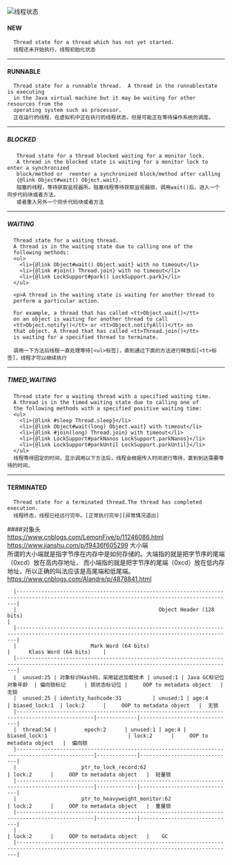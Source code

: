 
![线程状态](http://ifeve.com/wp-content/uploads/2014/08/threads2.gif)

#### NEW 
      Thread state for a thread which has not yet started.  
      线程还未开始执行，线程初始化状态
--------------
#### RUNNABLE
      Thread state for a runnable thread.  A thread in the runnablestate is executing 
      in the Java virtual machine but it may be waiting for other resources from the 
      operating system such as processor.
      正在运行的线程，在虚拟机中正在执行的线程状态，但是可能正在等待操作系统的调度。
--------------
##### BLOCKED      
       Thread state for a thread blocked waiting for a monitor lock.
       A thread in the blocked state is waiting for a monitor lock to enter a synchronized 
       block/method or  reenter a synchronized block/method after calling
       {@link Object#wait() Object.wait}.
       阻塞的线程，等待获取监视器所。阻塞线程等待获取监视器锁，调用wait()后，进入一个同步代码块或者方法，
       或者重入另外一个同步代码块或者方法
--------------
##### WAITING
      Thread state for a waiting thread.
      A thread is in the waiting state due to calling one of the
      following methods:
      <ul>
        <li>{@link Object#wait() Object.wait} with no timeout</li>
        <li>{@link #join() Thread.join} with no timeout</li>
        <li>{@link LockSupport#park() LockSupport.park}</li>
      </ul>
      
      <p>A thread in the waiting state is waiting for another thread to
      perform a particular action.
      
      For example, a thread that has called <tt>Object.wait()</tt>
      on an object is waiting for another thread to call
      <tt>Object.notify()</tt> or <tt>Object.notifyAll()</tt> on
      that object. A thread that has called <tt>Thread.join()</tt>
      is waiting for a specified thread to terminate.
      
      调用一下方法后线程一直处理等待[<ul>标签]，直到通过下面的方法进行释放后[<tt>标签]，线程才可以继续执行
--------------
##### TIMED_WAITING
      Thread state for a waiting thread with a specified waiting time.
      A thread is in the timed waiting state due to calling one of
      the following methods with a specified positive waiting time:
      <ul>
        <li>{@link #sleep Thread.sleep}</li>
        <li>{@link Object#wait(long) Object.wait} with timeout</li>
        <li>{@link #join(long) Thread.join} with timeout</li>
        <li>{@link LockSupport#parkNanos LockSupport.parkNanos}</li>
        <li>{@link LockSupport#parkUntil LockSupport.parkUntil}</li>
      </ul>
      线程等待固定的时间，显示调用以下方法后，线程会根据传入时间进行等待，直到到达需要等待的时间，
--------------
#### TERMINATED
      Thread state for a terminated thread.The thread has completed execution.
      线程终态，线程已经远行完毕。[正常执行完毕][异常情况退出]
####对象头      
      https://www.cnblogs.com/LemonFive/p/11246086.html  
      https://www.jianshu.com/p/f9436f605299 大小端  
      所谓的大小端就是指字节序在内存中是如何存储的。大端指的就是把字节序的尾端（0xcd）放在高内存地址，
      而小端指的就是把字节序的尾端（0xcd）放在低内存地址，所以正确的叫法应该是高尾端和低尾端。
      https://www.cnblogs.com/Alandre/p/4878841.html  
      
      |--------------------------------------------------------------------------------------------------------------------------------------------|  
      |                                              Object Header (128 bits)                                                                      |  
      |--------------------------------------------------------------------------------------------------------------------------------------------|  
      |                        Mark Word (64 bits)                                                                  |      Klass Word (64 bits)    |          
      |--------------------------------------------------------------------------------------------------------------------------------------------|  
      |  unused:25 | 对象标识Hash码，采用延迟加载技术 | unused:1 | Java GC标记位对象年龄  | 偏向锁标记      | 锁状态标记位 |     OOP to metadata object   |  无锁  
      |  unused:25 | identity_hashcode:31          | unused:1 | age:4                | biased_lock:1  | lock:2      |     OOP to metadata object   |  无锁  
      |-----------------------------------------------------------------------------------------------|-------------|------------------------------|  
      |  thread:54 |         epoch:2      | unused:1 | age:4 | biased_lock:1                          | lock:2      |     OOP to metadata object   |  偏向锁  
      |-----------------------------------------------------------------------------------------------|-------------|------------------------------|  
      |                     ptr_to_lock_record:62                                                     | lock:2      |     OOP to metadata object   |  轻量锁  
      |-----------------------------------------------------------------------------------------------|-------------|------------------------------|  
      |                     ptr_to_heavyweight_monitor:62                                             | lock:2      |     OOP to metadata object   |  重量锁  
      |-----------------------------------------------------------------------------------------------|-------------|------------------------------|  
      |                                                                                               | lock:2      |     OOP to metadata object   |    GC  
      |--------------------------------------------------------------------------------------------------------------------------------------------|        
      
      
